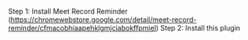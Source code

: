 Step 1: Install Meet Record Reminder (https://chromewebstore.google.com/detail/meet-record-reminder/cfmacobhiaapehklgmjciabokffpmiel)
Step 2: Install this plugin


